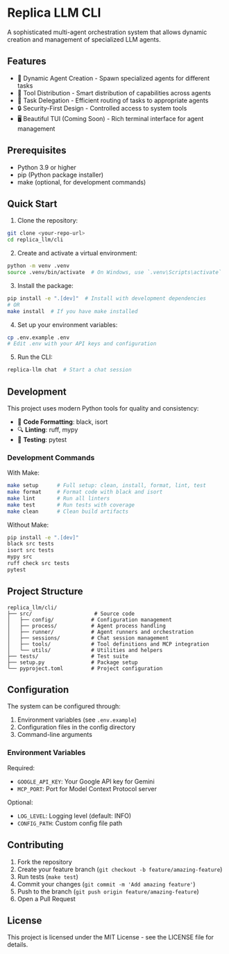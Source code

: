 # Replica LLM CLI

A sophisticated multi-agent orchestration system that allows dynamic creation and management of specialized LLM agents.

## Features

- 🤖 Dynamic Agent Creation - Spawn specialized agents for different tasks
- 🔄 Tool Distribution - Smart distribution of capabilities across agents
- 🎯 Task Delegation - Efficient routing of tasks to appropriate agents
- 🔒 Security-First Design - Controlled access to system tools
- 🖥️ Beautiful TUI (Coming Soon) - Rich terminal interface for agent management

## Prerequisites

- Python 3.9 or higher
- pip (Python package installer)
- make (optional, for development commands)

## Quick Start

1. Clone the repository:
```bash
git clone <your-repo-url>
cd replica_llm/cli
```

2. Create and activate a virtual environment:
```bash
python -m venv .venv
source .venv/bin/activate  # On Windows, use `.venv\Scripts\activate`
```

3. Install the package:
```bash
pip install -e ".[dev]"  # Install with development dependencies
# OR
make install  # If you have make installed
```

4. Set up your environment variables:
```bash
cp .env.example .env
# Edit .env with your API keys and configuration
```

5. Run the CLI:
```bash
replica-llm chat  # Start a chat session
```

## Development

This project uses modern Python tools for quality and consistency:

- 📝 **Code Formatting**: black, isort
- 🔍 **Linting**: ruff, mypy
- 🧪 **Testing**: pytest

### Development Commands

With Make:
```bash
make setup      # Full setup: clean, install, format, lint, test
make format     # Format code with black and isort
make lint       # Run all linters
make test       # Run tests with coverage
make clean      # Clean build artifacts
```

Without Make:
```bash
pip install -e ".[dev]"
black src tests
isort src tests
mypy src
ruff check src tests
pytest
```

## Project Structure

```
replica_llm/cli/
├── src/                    # Source code
│   ├── config/            # Configuration management
│   ├── process/           # Agent process handling
│   ├── runner/            # Agent runners and orchestration
│   ├── sessions/          # Chat session management
│   ├── tools/             # Tool definitions and MCP integration
│   └── utils/             # Utilities and helpers
├── tests/                 # Test suite
├── setup.py               # Package setup
└── pyproject.toml         # Project configuration
```

## Configuration

The system can be configured through:
1. Environment variables (see `.env.example`)
2. Configuration files in the config directory
3. Command-line arguments

### Environment Variables

Required:
- `GOOGLE_API_KEY`: Your Google API key for Gemini
- `MCP_PORT`: Port for Model Context Protocol server

Optional:
- `LOG_LEVEL`: Logging level (default: INFO)
- `CONFIG_PATH`: Custom config file path

## Contributing

1. Fork the repository
2. Create your feature branch (`git checkout -b feature/amazing-feature`)
3. Run tests (`make test`)
4. Commit your changes (`git commit -m 'Add amazing feature'`)
5. Push to the branch (`git push origin feature/amazing-feature`)
6. Open a Pull Request

## License

This project is licensed under the MIT License - see the LICENSE file for details.
